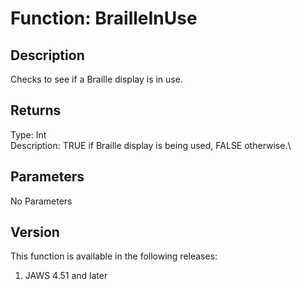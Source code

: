 # Function: BrailleInUse

## Description

Checks to see if a Braille display is in use.

## Returns

Type: Int\
Description: TRUE if Braille display is being used, FALSE otherwise.\

## Parameters

No Parameters

## Version

This function is available in the following releases:

1.  JAWS 4.51 and later
